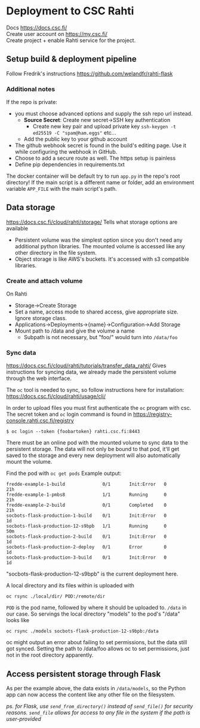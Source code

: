 # Deployment to CSC Rahti
Docs https://docs.csc.fi/<br/>
Create user account on https://my.csc.fi/<br/>
Create project + enable Rahti service for the project.
## Setup build & deployment pipeline
Follow Fredrik's instructions https://github.com/welandfr/rahti-flask
### Additional notes
If the repo is private:
- 	you must choose advanced options and supply the ssh repo url instead.
	- **Source Secret**: Create new secret->SSH key authentication
		- Create new key pair and upload private key `ssh-keygen -t ed25519 -C "spam@ham.eggs"` etc...
	- Add the public key to your github account
- The github webhook secret is found in the build's editing page. Use it while configuring the webhook in GitHub.
- Choose to add a secure route as well. The https setup is painless
- Define pip dependencies in requirements.txt

The docker container will be default try to run `app.py` in the repo's root directory! If the main script is a different name or folder, add an environment variable `APP_FILE` with the main script's path.

## Data storage
https://docs.csc.fi/cloud/rahti/storage/ Tells what storage options are available
- Persistent volume was the simplest option since you don't need any additional python libraries. The mounted volume is accessed like any other directory in the file system.
- Object storage is like AWS's buckets. It's accessed with s3 compatible libraries.

### Create and attach volume
On Rahti
- Storage->Create Storage
- Set a name, access mode to shared access, give appropriate size. Ignore storage class.
- Applications->Deployments->{name}->Configuration->Add Storage
- Mount path to /data and give the volume a name
	- Subpath is not necessary, but "foo/" would turn into `/data/foo`

### Sync data
https://docs.csc.fi/cloud/rahti/tutorials/transfer_data_rahti/ Gives instructions for syncing data, we already made the persistent volume through the web interface.

The `oc` tool is needed to sync, so follow instructions here for installation: https://docs.csc.fi/cloud/rahti/usage/cli/

In order to upload files you must first authenticate the `oc` program with csc.
The secret token and `oc` login command is found in https://registry-console.rahti.csc.fi/registry
```
$ oc login --token {foobartoken} rahti.csc.fi:8443
```

There must be an online pod with the mounted volume to sync data to the persistent storage. The data will not only be bound to that pod, it'll get saved to the storage and every new deployment will also automatically mount the volume.

Find the pod with `oc get pods` 
Example output:
```
fredde-example-1-build              0/1       Init:Error   0          21h
fredde-example-1-pmbs8              1/1       Running      0          21h
fredde-example-2-build              0/1       Completed    0          21h
socbots-flask-production-1-build    0/1       Init:Error   0          1d
socbots-flask-production-12-s9bpb   1/1       Running      0          50m
socbots-flask-production-2-build    0/1       Init:Error   0          1d
socbots-flask-production-2-deploy   0/1       Error        0          1d
socbots-flask-production-3-build    0/1       Init:Error   0          1d
```
"socbots-flask-production-12-s9bpb" is the current deployment here.

A local directory and its files within is uploaded with
```
oc rsync ./local/dir/ POD:/remote/dir
```
`POD` is the pod name, followed by where it should be uploaded to. `/data` in our case.
So servings the local directory "models" to the pod's "/data" looks like
```
oc rsync ./models socbots-flask-production-12-s9bpb:/data
```
oc might output an error about failing to set permissions, but the data still got synced. Setting the path to /data/foo allows oc to set permissions, just not in the root directory apparently.
## Access persistent storage through Flask
As per the example above, the data exists in `/data/models`, so the Python app can now access the content like any other file on the filesystem.

*ps. for Flask, use `send_from_directory()` instead of `send_file()` for security reasons. `send_file` allows for access to any file in the system if the path is user-provided*
